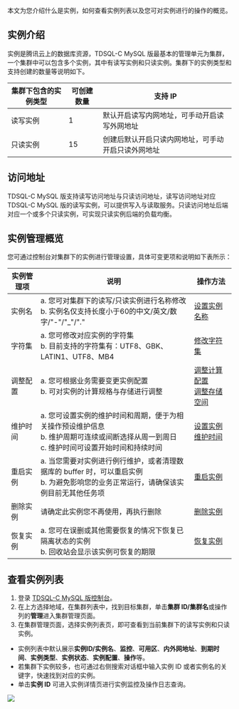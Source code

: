 
本文为您介绍什么是实例，如何查看实例列表以及您可对实例进行的操作的概览。
## 实例介绍
实例是腾讯云上的数据库资源，TDSQL-C MySQL 版最基本的管理单元为集群，一个集群中可以包含多个实例，其中有读写实例和只读实例。集群下的实例类型和支持创建的数量等说明如下。

| 集群下包含的实例类型 | 可创建数量 | 支持 IP |
|---------|---------|---------|
| 读写实例 | 1 | 默认开启读写内网地址，可手动开启读写外网地址 |
| 只读实例 | 15 | 创建后默认开启只读内网地址，可手动开启只读外网地址 |


## 访问地址
TDSQL-C MySQL 版支持读写访问地址与只读访问地址，读写访问地址对应 TDSQL-C MySQL 版的读写实例，可以提供写入与读取服务。只读访问地址后端对应一个或多个只读实例，可实现只读实例后端的负载均衡。

## 实例管理概览
您可通过控制台对集群下的实例进行管理设置，具体可变更项和说明如下表所示：

| 实例管理项 | 说明 | 操作方法 |
|---------|---------|---------|
| 实例名 | a. 您可对集群下的读写/只读实例进行名称修改<br>b. 实例名仅支持长度小于60的中文/英文/数字/"-"/"_"/"." | [设置实例名称]() |
| 字符集 | a. 您可修改对应实例的字符集<br>b. 目前支持的字符集有：UTF8、GBK、LATIN1、UTF8、MB4  | [修改字符集]() |
| 调整配置 | a. 您可根据业务需要变更实例配置<br>b. 可对实例的计算规格与存储进行调整 | [调整计算配置]()<br>[调整存储空间]() |
| 维护时间 | a. 您可设置实例的维护时间和周期，便于为相关操作预设维护信息<br>b. 维护周期可连续或间断选择从周一到周日<br>c. 维护时间可设置开始时间和持续时间 | [设置实例维护时间]() |
| 重启实例 | a. 当您需要对实例进行例行维护，或者清理数据库的 buffer 时，可以重启实例<br>b. 为避免影响您的业务正常运行，请确保该实例目前无其他任务项 | [重启实例]() |
| 删除实例 | 请确定此实例您不再使用，再执行删除 | [删除实例]() |
| 恢复实例 | a. 您可在误删或其他需要恢复的情况下恢复已隔离状态的实例<br>b. 回收站会显示该实例可恢复的期限 | [恢复实例]() |

## 查看实例列表
1. 登录 [TDSQL-C MySQL 版控制台](https://console.cloud.tencent.com/cynosdb)。
2. 在上方选择地域，在集群列表中，找到目标集群，单击**集群 ID/集群名**或操作列的**管理**进入集群管理页面。
3. 在集群管理页面，选择实例列表页，即可查看到当前集群下的读写实例和只读实例。
 - 实例列表中默认展示**实例ID/实例名**、**监控**、**可用区**、**内外网地址**、**到期时间**、**实例类型**、**实例状态**、**实例配置**、**操作**等。
 - 若集群下实例较多，也可通过右侧搜索对话框中输入实例 ID 或者实例名的关键字，快速找到对应的实例。
 - 单击**实例 ID** 可进入实例详情页进行实例监控及操作日志查询。

![](https://qcloudimg.tencent-cloud.cn/raw/f47a7d46ee823aee4e8c8da87434cf54.png)
